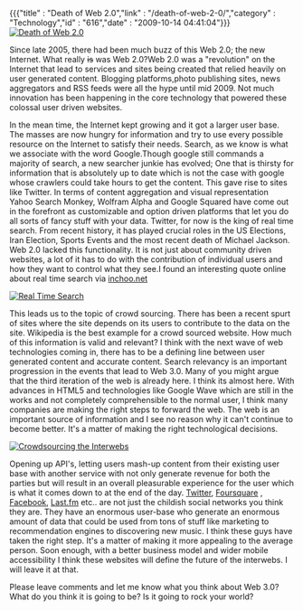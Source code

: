 {{{"title" : "Death of Web 2.0","link" : "/death-of-web-2-0/","category" : "Technology","id" : "616","date" : "2009-10-14 04:41:04"}}}
[![Death of Web 2.0](/img/upload/web2-150x150.png "Death of Web 2.0")](/img/upload/web2.png)

Since late 2005, there had been much buzz of this Web 2.0; the new Internet. What really <del datetime="2009-10-14T04:17:45+00:00">is</del> was Web 2.0?Web 2.0 was a "revolution" on the Internet that lead to services and sites being created that relied heavily on user generated content. Blogging platforms,photo publishing sites, news aggregators and RSS feeds were all the hype until mid 2009\. Not much innovation has been happening in the core technology that powered these colossal user driven websites.
<!--more-->
In the mean time, the Internet kept growing and it got a larger user base. The masses are now hungry for information and try to use every possible resource on the Internet to satisfy their needs. Search, as we know is what we associate with the word Google.Though google still commands a majority of search, a new searcher junkie has evolved; One that is thirsty for information that is absolutely up to date which is not the case with google whose crawlers could take hours to get the content. This gave rise to sites like Twitter. In terms of content aggregation and visual representation  Yahoo Search Monkey, Wolfram Alpha and Google Squared have come out in the forefront as customizable and option driven platforms that let you do all sorts of fancy stuff with your data. Twitter, for now is the king of real time search. From recent history, it has played crucial roles in the US Elections, Iran Election, Sports Events and the most recent death of Michael Jackson. Web 2.0 lacked this functionality. It is not just about community driven websites, a lot of it has to do with the contribution of individual users and how they want to control what they see.I found an interesting quote online about real time search via [<cite style="font-style: normal;">inchoo.net</cite>](http://inchoo.net "Inchoo.net")

[![Real Time Search](/img/upload/real-time-search.jpg "Real Time Search")](/img/upload/real-time-search.jpg)

This leads us to the topic of crowd sourcing. There has been a recent spurt of sites where the site depends on its users to contribute to the data on the site. Wikipedia is the best example for a crowd sourced website. How much of this information is valid and relevant? I think with the next wave of web technologies coming in, there has to be a defining line between user generated content and accurate content. Search relevancy is an important progression in the events that lead to Web 3.0\. Many of you might argue that the third iteration of the web is already here. I think its almost here. With advances in HTML5 and technologies like Google Wave which are still in the works and not completely comprehensible to the normal user, I think many companies are making the right steps to forward the web. The web is an important source of information and I see no reason why it can't continue to become better. It's a matter of making the right technological decisions.

[![Crowdsourcing the Interwebs](/img/upload/crowdsourcing6.jpg "Crowdsourcing the Interwebs")](/img/upload/crowdsourcing6.jpg)

Opening up API's, letting users mash-up content from their existing user base with another service with not only generate revenue for both the parties but will result in an overall pleasurable experience for the user which is what it comes down to at the end of the day. [Twitter](http://www.twitter.com "Twiiter"), [Foursquare](http://www.foursquare.com "Forsquare") , [Facebook](http://www.facebook.com), [Last.fm](http://www.last.fm) etc.. are not just the childish social networks you think they are. They have an enormous user-base who generate an enormous amount of data that could be used from tons of stuff like marketing to recommendation engines to discovering new music. I think these guys have taken the right step. It's a matter of making it more appealing to the average person. Soon enough, with a better business model and wider mobile accessibility I think these websites will define the future of the interwebs. I will leave it at that.

Please leave comments and let me know what you think about Web 3.0? What do you think it is going to be? Is it going to rock your world?